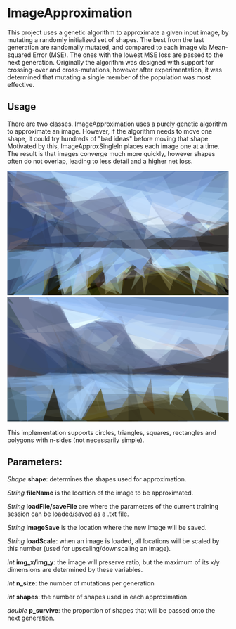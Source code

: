 # ImageApproximation

This project uses a genetic algorithm to approximate a given input image, by mutating a randomly initialized set of shapes. The best from the last generation are randomally mutated, and compared to each image via Mean-squared Error (MSE). The ones with the lowest MSE loss are passed to the next generation. Originally the algorithm was designed with support for crossing-over and cross-mutations, however after experimentation, it was determined that mutating a single member of the population was most effective.

## Usage

There are two classes. ImageApproximation uses a purely genetic algorithm to approximate an image. However, if the algorithm needs to move one shape, it could try hundreds of "bad ideas" before moving that shape. Motivated by this, ImageApproxSingleIn places each image one at a time. The result is that images converge much more quickly, however shapes often do not overlap, leading to less detail and a higher net loss. 

![Mutates all shapes simultaneously](/saves/glacier1.png)
![Places one shape at a time](/saves/glacier2.png)


This implementation supports circles, triangles, squares, rectangles and polygons with n-sides (not necessarily simple). 

## Parameters: 
*Shape* **shape**: determines the shapes used for approximation.

*String* **fileName** is the location of the image to be approximated. 

*String* **loadFile/saveFile** are where the parameters of the current training session can be loaded/saved as a .txt file.

*String* **imageSave** is the location where the new image will be saved.

*String* **loadScale**: when an image is loaded, all locations will be scaled by this number (used for upscaling/downscaling an image).

*int* **img_x/img_y**: the image will preserve ratio, but the maximum of its x/y dimensions are determined by these variables.

*int* **n_size**: the number of mutations per generation

*int* **shapes**: the number of shapes used in each approximation.

*double* **p_survive**: the proportion of shapes that will be passed onto the next generation.
